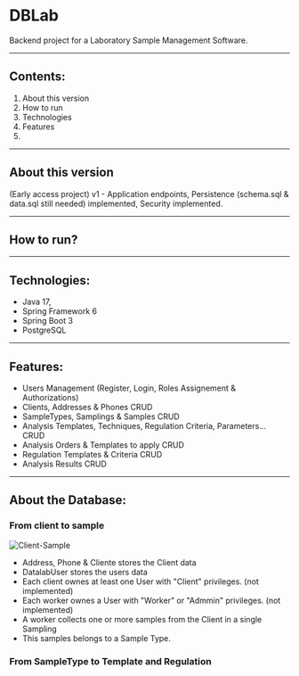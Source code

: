 # DBLab
Backend project for a Laboratory Sample Management Software.
***
## Contents:

1. About this version
2. How to run
3. Technologies
4. Features
5. 

***
## About this version

(Early access project)
v1 - Application endpoints, Persistence (schema.sql & data.sql still needed) implemented, Security implemented.
***
## How to run?



***
## Technologies:

* Java 17,
* Spring Framework 6
* Spring Boot 3
* PostgreSQL
  
***
## Features:

- Users Management (Register, Login, Roles Assignement & Authorizations)
- Clients, Addresses & Phones CRUD
- SampleTypes, Samplings & Samples CRUD
- Analysis Templates, Techniques, Regulation Criteria, Parameters... CRUD
- Analysis Orders & Templates to apply CRUD
- Regulation Templates & Criteria CRUD
- Analysis Results CRUD

***
## About the Database:

### From client to sample
![Client-Sample](https://github.com/lufegaba75/DBLab/assets/57178698/41be607e-9752-4198-807c-f616c1be94a2)

* Address, Phone & Cliente stores the Client data
* DatalabUser stores the users data
* Each client ownes at least one User with "Client" privileges. (not implemented)
* Each worker ownes a User with "Worker" or "Admmin" privileges. (not implemented)
* A worker collects one or more samples from the Client in a single Sampling
* This samples belongs to a Sample Type.  

### From SampleType to Template and Regulation

